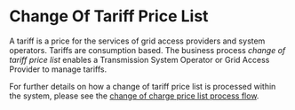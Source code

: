 # Change Of Tariff Price List

A tariff is a price for the services of grid access providers and system operators. Tariffs are consumption based.
The business process _change of tariff price list_ enables a Transmission System Operator or Grid Access Provider to
manage tariffs.

For further details on how a change of tariff price list is processed within the system, please see the [change of charge price list process flow](../process-flows/README.md/#change-of-charge-price-list-flow).
